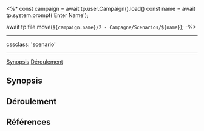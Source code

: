 <%*
const campaign = await tp.user.Campaign().load()
const name = await tp.system.prompt('Enter Name');

await tp.file.move(`${campaign.name}/2 - Campagne/Scenarios/${name}`);
-%>

---

cssclass: 'scenario'

---

<span class="nav">[Synopsis](#Synopsis) [Déroulement](#Références)</span>

## Synopsis

## Déroulement
## Références